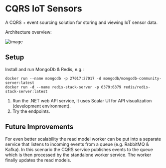 # CQRS IoT Sensors
A CQRS + event sourcing solution for storing and viewing IoT sensor data.

Architecture overview:

![image](https://github.com/user-attachments/assets/57518d43-cc5e-49f6-9ea6-db9f3c68f82f)


## Setup

Install and run MongoDb & Redis, e.g.:
```
docker run --name mongodb -p 27017:27017 -d mongodb/mongodb-community-server:latest
docker run -d --name redis-stack-server -p 6379:6379 redis/redis-stack-server:latest
```

1. Run the .NET web API service, it uses Scalar UI for API visualization (development environment).
2. Try the endpoints.

## Future Improvements
For even better scalability the read model worker can be put into a separate service that listens to incoming events from a queue (e.g. RabbitMQ & Kafka). In this scenario the CQRS service publishes events to the queue which is then processed by the standalone worker service. The worker finally updates the read models.
